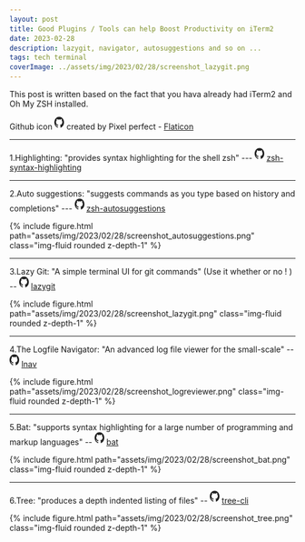 ```yaml
---
layout: post
title: Good Plugins / Tools can help Boost Productivity on iTerm2
date: 2023-02-28 
description: lazygit, navigator, autosuggestions and so on ...
tags: tech terminal
coverImage: ../assets/img/2023/02/28/screenshot_lazygit.png
---
```


This post is written based on the fact that you hava already had iTerm2 and Oh My ZSH installed. 

Github icon <img src="/assets/img/github.png" alt="github icon" style="width:17px;height:20px;padding-bottom:3px"> created by Pixel perfect - <a href="https://www.flaticon.com/free-icons/github" title="github icons"> Flaticon</a>

---

1.Highlighting: "provides syntax highlighting for the shell zsh" --- <img src="/assets/img/github.png" alt="github icon" style="width:17px;height:20px;padding-bottom:3px"> <a href="https://github.com/zsh-users/zsh-syntax-highlighting">zsh-syntax-highlighting</a>

---

2.Auto suggestions: "suggests commands as you type based on history and completions" --- <img src="/assets/img/github.png" alt="github icon" style="width:17px;height:20px;padding-bottom:3px"> <a href="https://github.com/zsh-users/zsh-autosuggestions">zsh-autosuggestions</a>

<div>
    {% include figure.html path="assets/img/2023/02/28/screenshot_autosuggestions.png" class="img-fluid rounded z-depth-1" %}
</div>

---

3.Lazy Git: "A simple terminal UI for git commands" (Use it whether or no ! ) -- <img src="/assets/img/github.png" alt="github icon" style="width:17px;height:20px;padding-bottom:3px"> <a href="https://github.com/jesseduffield/lazygit">lazygit</a>

<div>
    {% include figure.html path="assets/img/2023/02/28/screenshot_lazygit.png" class="img-fluid rounded z-depth-1" %}
</div>

---

4.The Logfile Navigator: "An advanced log file viewer for the small-scale" -- <img src="/assets/img/github.png" alt="github icon" style="width:17px;height:20px;padding-bottom:3px"> <a href="https://lnav.org/">lnav</a>

<div>
    {% include figure.html path="assets/img/2023/02/28/screenshot_logreviewer.png" class="img-fluid rounded z-depth-1" %}
</div>

---

5.Bat: "supports syntax highlighting for a large number of programming and markup languages" -- <img src="/assets/img/github.png" alt="github icon" style="width:17px;height:20px;padding-bottom:3px"> <a href="https://github.com/sharkdp/bat">bat</a>

<div>
    {% include figure.html path="assets/img/2023/02/28/screenshot_bat.png" class="img-fluid rounded z-depth-1" %}
</div>

---

6.Tree: "produces a depth indented listing of files" -- <img src="/assets/img/github.png" alt="github icon" style="width:17px;height:20px;padding-bottom:3px"> <a href="https://github.com/MrRaindrop/tree-cli">tree-cli</a>

<div>
    {% include figure.html path="assets/img/2023/02/28/screenshot_tree.png" class="img-fluid rounded z-depth-1" %}
</div>